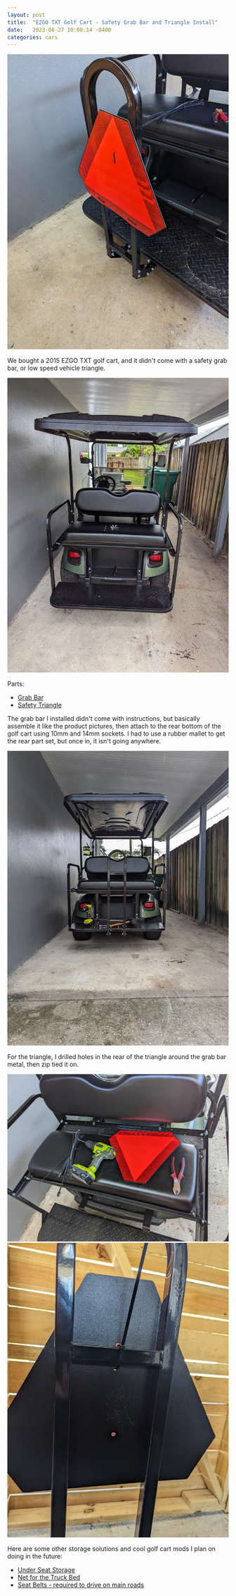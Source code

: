 ```yaml
---
layout: post
title:  "EZGO TXT Golf Cart - Safety Grab Bar and Triangle Install"
date:   2023-08-27 10:00:14 -0400
categories: cars
---
```


![Golf Cart](/images/golfcart/5.jpg)

We bought a 2015 EZGO TXT golf cart, and it didn't come with a safety grab bar, or low speed vehicle triangle. 

![Golf Cart](/images/golfcart/1.jpg)

Parts:
* [Grab Bar](https://amzn.to/3YSkm1e)
* [Safety Triangle](https://amzn.to/3YVUOR0)

The grab bar I installed didn't come with instructions, but basically assemble it like the product pictures, then attach to the rear bottom of the golf cart using 10mm and 14mm sockets. I had to use a rubber mallet to get the rear part set, but once in, it isn't going anywhere. 

![Golf Cart](/images/golfcart/2.jpg)

For the triangle, I drilled holes in the rear of the triangle around the grab bar metal, then zip tied it on. 

![Golf Cart](/images/golfcart/3.jpg)
![Golf Cart](/images/golfcart/4.jpg)

Here are some other storage solutions and cool golf cart mods I plan on doing in the future:
* [Under Seat Storage](https://amzn.to/47Muug7)
* [Net for the Truck Bed](https://amzn.to/3srwMRA)
* [Seat Belts - required to drive on main roads](https://amzn.to/3svIrPr)

